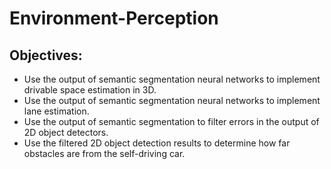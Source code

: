 # Environment-Perception

## Objectives:
- Use the output of semantic segmentation neural networks to implement drivable space estimation in 3D.
- Use the output of semantic segmentation neural networks to implement lane estimation.
- Use the output of semantic segmentation to filter errors in the output of 2D object detectors. 
- Use the filtered 2D object detection results to determine how far obstacles are from the self-driving car.
